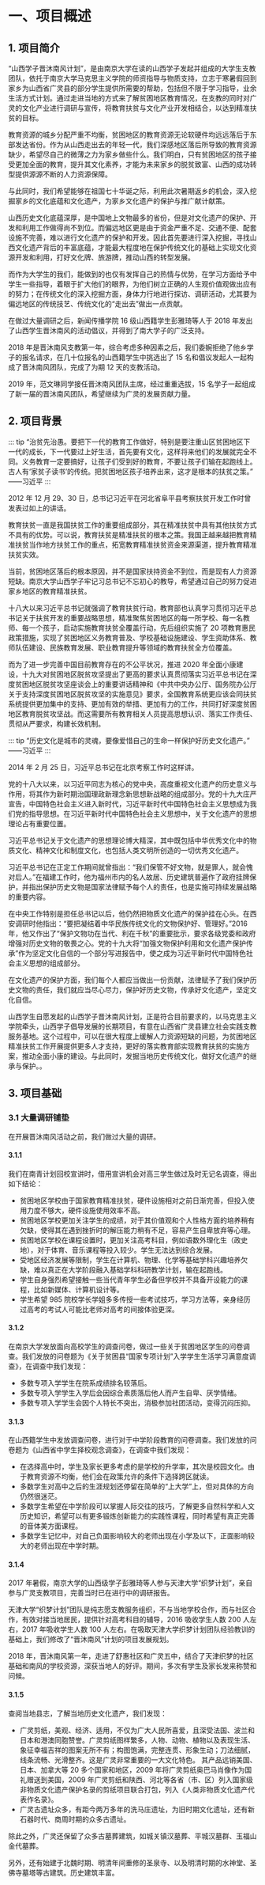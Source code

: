 # 一、项目概述

## 1. 项目简介

“山西学子晋沐南风计划”，是由南京大学在读的山西学子发起并组成的大学生支教团队，依托于南京大学马克思主义学院的师资指导与物质支持，立志于寒暑假回到家乡为山西省广灵县的部分学生提供所需要的帮助，包括但不限于学习指导，业余生活方式计划。通过走进当地的方式来了解贫困地区教育情况，在支教的同时对广灵的文化产业进行调研与宣传，将教育扶贫与文化产业开发相结合，以达到精准扶贫的目标。

教育资源的城乡分配严重不均衡，贫困地区的教育资源无论软硬件均远远落后于东部发达省份。作为从山西走出去的年轻一代，我们深感地区落后所导致的教育资源缺少，希望尽自己的微薄之力为家乡做些什么。我们明白，只有贫困地区的孩子接受更加全面的教育，提升其文化素养，才能为未来家乡的脱贫致富、山西的成功转型提供源源不断的人力资源保障。

与此同时，我们希望能够在祖国七十华诞之际，利用此次暑期返乡的机会，深入挖掘家乡的文化底蕴和文化遗产，为家乡文化遗产的保护与推广献计献策。

山西历史文化底蕴深厚，是中国地上文物最多的省份，但是对文化遗产的保护、开发和利用工作做得尚不到位。而偏远地区更是由于资金严重不足、交通不便、配套设施不完善，难以进行文化遗产的保护和开发。因此首先要进行深入挖掘，寻找山西文化遗产背后的丰富底蕴，才能最大程度地在保护传统文化的基础上实现文化资源开发和利用，打好文化牌、旅游牌，推动山西的转型发展。

而作为大学生的我们，能做到的也仅有发挥自己的热情与优势，在学习方面给予中学生一些指导，着眼于扩大他们的眼界，为他们树立正确的人生观价值观做出应有的努力；在传统文化的深入挖掘方面，身体力行地进行探访、调研活动，尤其要为偏远地区的传统技艺、传统文化的“走出去”做出一点贡献。

在做过大量调研之后，新闻传播学院 16 级山西籍学生彭雅琦等人于 2018 年发出了山西学生晋沐南风的活动倡议，并得到了南大学子的广泛支持。

2018 年是晋沐南风支教第一年，综合考虑多种因素之后，我们委婉拒绝了他乡学子的报名请求，在几十位报名的山西籍学生中挑选出了 15 名和倡议发起人一起构成了晋沐南风团队，完成了为期 12 天的支教活动。

2019 年，范文琳同学接任晋沐南风团队主席，经过重重选拔，15 名学子一起组成了新一届的晋沐南风团队，希望继续为广灵的发展贡献力量。

## 2. 项目背景

::: tip
“治贫先治愚。要把下一代的教育工作做好，特别是要注重山区贫困地区下一代的成长，下一代要过上好生活，首先要有文化，这样将来他们的发展就完全不同。义务教育一定要搞好，让孩子们受到好的教育，不要让孩子们输在起跑线上。古人有‘家贫子读书’的传统。把贫困地区孩子培养出来，这才是根本的扶贫之策。”
——习近平
:::

2012 年 12 月 29、30 日，总书记习近平在河北省阜平县考察扶贫开发工作时曾发表过如上的讲话。

教育扶贫一直是我国扶贫工作的重要组成部分，其在精准扶贫中具有其他扶贫方式不具有的优势。可以说，教育扶贫是精准扶贫的根本之策。我国正越来越把教育精准扶贫当作地方扶贫工作的重点，拓宽教育精准扶贫资金来源渠道，提升教育精准扶贫实效。

当前，贫困地区落后的根本原因，并不是国家扶持资金不到位，而是现有人力资源短缺。南京大学山西学子牢记习总书记不忘初心的教导，希望通过自己的努力促进家乡地区的教育精准扶贫。

十八大以来习近平总书记就强调了教育扶贫行动，教育部也认真学习贯彻习近平总书记关于扶贫开发的重要战略思想，精准聚焦贫困地区的每一所学校、每一名教师、每一个孩子，启动实施教育扶贫全覆盖行动，先后组织实施了 20 项教育惠民政策措施，实现了贫困地区义务教育普及、学校基础设施建设、学生资助体系、教师队伍建设、民族教育发展、职业教育提升等领域的教育扶贫全方位覆盖。

而为了进一步完善中国目前教育存在的不公平状况，推进 2020 年全面小康建设，十九大对贫困地区脱贫攻坚提出了更高的要求认真贯彻落实习近平总书记在深度贫困地区脱贫攻坚座谈会上的重要讲话精神和《中共中央办公厅、国务院办公厅关于支持深度贫困地区脱贫攻坚的实施意见》要求，全国教育系统更应该会同扶贫系统提供更加集中的支持、更加有效的举措、更加有力的工作，共同打好深度贫困地区教育脱贫攻坚战。而这需要所有教育相关人员提高思想认识、落实工作责任、贯彻从严要求，构建长效机制。

::: tip
“历史文化是城市的灵魂，要像爱惜自己的生命一样保护好历史文化遗产。”
——习近平
:::

2014 年 2 月 25 日，习近平总书记在北京考察工作时这样讲。

党的十八大以来，以习近平同志为核心的党中央，高度重视文化遗产的历史意义与作用，将其作为新时期治国理政新理念新思想新战略的组成部分。党的十九大庄严宣告，中国特色社会主义进入新时代，习近平新时代中国特色社会主义思想成为我们党的指导思想。在习近平新时代中国特色社会主义思想中，关于文化遗产的思想理论占有重要位置。

习近平总书记关于文化遗产的思想理论博大精深，其中既包括中华优秀文化中的物质文化、精神文化和制度文化，也包括人类文明所创造的一切优秀文化遗产。

习近平总书记在正定工作期间就曾指出：“我们保管不好文物，就是罪人，就会愧对后人。”在福建工作时，他为福州市内的名人故居、历史建筑普遍作了政府挂牌保护，并指出保护历史文物是国家法律赋予每个人的责任，也是实施可持续发展战略的重要内容。

在中央工作特别是担任总书记以后，他仍然把物质文化遗产的保护挂在心头。在西安调研时他指出：“要把凝结着中华民族传统文化的文物保护好、管理好。”2016 年，他又作出了“保护文物功在当代、利在千秋”的重要批示，要求各级党委和政府增强对历史文物的敬畏之心。党的十九大将“加强文物保护利用和文化遗产保护传承”作为坚定文化自信的一个部分写进报告中，使之成为习近平新时代中国特色社会主义思想的组成部分。

在文化遗产的保护方面，我们每个人都应当做出一份贡献，法律赋予了我们保护历史文物的责任，我们就应当尽心尽力，保护好历史文物，传承好文化遗产，坚定文化自信。

山西学生自愿发起的山西学子晋沐南风计划，正是符合目前要求的，以马克思主义学院牵头，山西学子倡导发展的长期项目，有意在山西省广灵县建立社会实践支教服务基地。这个过程中，可以在很大程度上缓解人力资源短缺的问题，为贫困地区精准扶贫工作开展提供更多人才支持，更好的落实教育部实现教育扶贫的实施方案，推动全面小康的建设。与此同时，发掘当地历史传统文化，做好文化遗产的继承与保护。。

## 3. 项目基础

### 3.1 大量调研铺垫

在开展晋沐南风活动之前，我们做过大量的调研。

#### 3.1.1

我们在南青计划回校宣讲时，借用宣讲机会对高三学生做过及时无记名调查，得出如下结论：

- 贫困地区学校由于国家教育精准扶贫，硬件设施相对之前日渐完善，但投入使用力度不够大，硬件设施使用效率不高。
- 贫困地区学校更加关注学生的成绩，对于其价值观和个人性格方面的培养稍有欠缺，使得其在遇到挫折时的解压能力稍有不足，容易产生自卑放弃等心理。
- 贫困地区学校在课程设置时，更加关注高考科目，例如语数外理化生（政史地），对于体育、音乐课程等投入较少。学生无法达到综合发展。
- 受地区经济发展等限制，学生在计算机、物理、化学等基础学科兴趣培养欠缺，难以真正在大学阶段融入基础学科科研教学计划，输在起跑线。
- 学生自身强烈希望接触一些当代青年学生必备但学校并不具备开设能力的课程，比如新媒体、计算机设计等。
- 学生希望 985 院校学长学姐多多传授一些考试技巧，学习方法等，亲身经历过高考的考试人可能比老师对高考的间接体验更深。

#### 3.1.2

在南京大学发放面向高校学生的调查问卷，做过一些关于贫困地区学生的问卷调查。我们发放的问卷题为《关于贫困县“国家专项计划”入学学生生活学习满意度调查》，在调查中我们发现：

- 多数专项入学学生在院系成绩排名较落后。
- 多数专项入学学生入学后会因综合素质落后他人而产生自卑、厌学情绪。
- 多数专项入学学生会因个人特长不突出，消极参加社团活动，变得沉闷压抑。

#### 3.1.3

在山西籍学生中发放调查问卷，进行对于中学阶段教育的问卷调查。我们发放的问卷题为《山西省中学生择校观念调查》，在调查中我们发现：

- 在选择高中时，学生及家长更多考虑的是学校的升学率，其次是校园文化。由于教育资源不均衡，他们会在政策允许的条件下选择跨区就读。
- 多数学生对高中之后的生涯规划还停留在简单的“上大学”上，但对具体的方向仍然很迷茫。
- 多数学生希望在中学阶段可以掌握人际交往的技巧，了解更多自然科学和人文历史知识，希望可以有更多锻炼创新能力的实践性课程，同时希望有真正完善的音体美方面课程。
- 多数学生记忆中，对自己负面影响较大的老师出现在小学及以下，正面影响较大的老师出现在中学时期。

#### 3.1.4

2017 年暑假，南京大学的山西级学子彭雅琦等人参与天津大学“织梦计划”，亲自参与广灵支教项目，完善当时已在进行中的调研报告。

天津大学“织梦计划”团队是纯志愿支教服务组织，不与当地学校合作，而与社区合作，有效对接当地居民，提供针对高考科目的辅导，2016 吸收学生人数 200 人左右，2017 年吸收学生人数 100 人左右。在吸取天津大学织梦计划团队经验教训的基础上，我们修改了“晋沐南风”计划的项目发展规划。

2018 年，晋沐南风第一年，走进了舒惠社区和广灵五中，结合了天津织梦的社区基础和南风的学校资源，深获当地人的好评。期间，多次有学生及家长发来称赞和问候。

#### 3.1.5

查阅当地县志，了解当地历史文化遗产，我们发现：

- 广灵剪纸，美观、经济、适用，不仅为广大人民所喜爱，且深受法国、波兰和日本和港澳同胞赞誉。广灵剪纸图样繁多，人物、动物、植物以及表现生活、象征幸福吉祥的图案无所不有；构图饱满，完整连贯、形象生动；刀法细腻，线条流畅、光滑整齐。这是广灵非常重要的一大文化特色。
  其产品远销美国、日本、加拿大等 20 多个国家和地区，2009 年将广灵剪纸奥巴马肖像作为国礼赠送到美国，2009 年广灵剪纸和陕西、河北等各省（市、区）列入国家级非物质文化遗产保护名录的剪纸项目联合打包，列入《人类非物质文化遗产代表作名录》。
- 广灵古遗址众多，有距今两万多年的洗马庄遗址，为旧时期文化遗址，还有新石器时代、商周时期的众多古遗址。

除此之外，广灵还保留了众多古墓葬建筑，如城关镇汉墓葬、平城汉墓群、玉福山金代墓葬。

另外，还有始建于北魏时期、明清年间重修的圣泉寺、以及明清时期的水神堂、圣佛寺墓塔等古建筑。历史建筑丰富。
